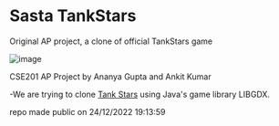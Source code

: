 # Sasta TankStars
Original AP project, a clone of official TankStars game

![image](https://user-images.githubusercontent.com/79627254/202835062-80518ef8-277a-49dd-be42-bbb9432daa70.png)

CSE201 AP Project by Ananya Gupta and Ankit Kumar  

-We are trying to clone [Tank Stars](https://play.google.com/store/apps/details?id=com.playgendary.tanks&hl=en_IN&gl=US) using Java's game library LIBGDX.

repo made public on 24/12/2022 19:13:59
